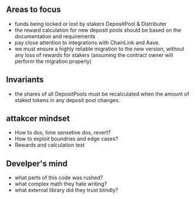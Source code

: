 ## Areas to focus
- funds being locked or lost by stakers DepositPool & Distributer
- the reward calculation for new deposit pools should be based on the documentation and requirements
- pay close attention to integrations with ChainLink and Aave.
- we must ensure a highly reliable migration to the new version, without any loss of rewards for stakers (assuming the contract owner will perform the migration properly)

## Invariants
- the shares of all DepositPools must be recalculated when the amount of staked tokens in any deposit pool changes.


## attakcer mindset
- How to dos, time sensetive dos, revert? 
- How to exploit boundries and edge cases? 
- Rewards and calculation test

## Develper's mind
- what parts of this code was rushed?
- what complex math they hate writing?
- what external library did they trust blindly?